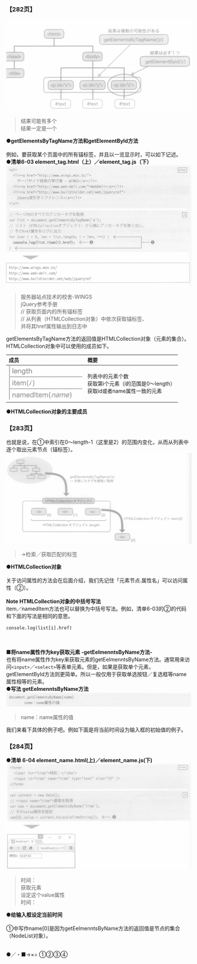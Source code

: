 ### 【282页】
![image](/images/c6/282-1.png)
> 结果可能有多个<br/>结果一定是一个

**●getElementsByTagName方法和getElementById方法**<br/><br/>
例如，要获取某个页面中的所有锚标签，并且以一览显示时，可以如下记述。<br/> 
**●清单6-03 element_tag.html（上）／element_tag.js（下）**  
![image](/images/c6/282-2.png)
> 服务器站点技术的校舍-WINGS<br/>jQuery参考手册<br/>// 获取页面内的所有锚标签<br/>// 从列表（HTMLCollection对象）中依次获取锚标签、<br/>并将其href属性输出到日志中

getElementsByTagName方法的返回值是HTMLCollection对象（元素的集合）。HTMLCollection对象中可以使用的成员如下。

成员 | 概要
:---|:---
<img src="/images/c6/282-3.png" width="200px"/> | 列表中的元素个数<br/>获取第i个元素（i的范围是0～length）<br/>获取id或者name属性一致的元素
**●HTMLCollection对象的主要成员**
### 【283页】
也就是说，在①中索引在0～length-1（这里是2）的范围内变化，从而从列表中逐个取出元素节点（锚标签）。
![image](/images/c6/283-1.png)
> →检索／获取匹配的标签

**●HTMLCollection对象**<br><br>
关于访问属性的方法会在后面介绍，我们先记住「元素节点.属性名」可以访问属性（②）。<br><br>
**Note HTMLCollection对象的中括号写法**<br>
item／namedItem方法也可以替换为中括号写法。例如，清单6-03的②的代码和下面的写法是相同的意思。
```
console.log(list[i].href)
```
<br><br>
**■将name属性作为key获取元素 -getEelmenntsByName方法-**<br>
也有将name属性作为key来获取元素的getEelmenntsByName方法。通常用来访问`<input>`／`<select>`等表单元素。但是，如果是获取单个元素，getElementById方法则更简单。所以一般仅用于获取单选按钮／复选框等name属性相等的元素。<br>
**●写法 getEelmenntsByName方法**
![image](/images/c6/283-2.png)
> name：name属性的值

我们来看下具体的例子吧。例如下面是将当前时间设为输入框的初始值的例子。
### 【284页】
**●清单 6-04 element_name.html(上)／element_name.js(下)**
![image](/images/c6/284-1.png)
> 时间：<br>获取元素<br>设定这个value属性<br>时间：

**●给输入框设定当前时间**<br><br>
①中写作name[0]是因为getEelmenntsByName方法的返回值是节点的集合（NodeList对象）。


<br/>
●／・■→×÷
①②③④
